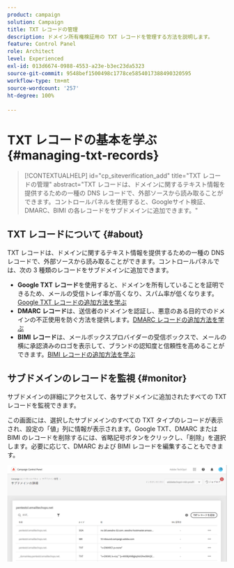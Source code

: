 ```yaml
---
product: campaign
solution: Campaign
title: TXT レコードの管理
description: ドメイン所有権検証用の TXT レコードを管理する方法を説明します。
feature: Control Panel
role: Architect
level: Experienced
exl-id: 013d6674-0988-4553-a23e-b3ec23da5323
source-git-commit: 9548bef1500498c1778ce5854017388490320595
workflow-type: tm+mt
source-wordcount: '257'
ht-degree: 100%

---
```


# TXT レコードの基本を学ぶ {#managing-txt-records}

>[!CONTEXTUALHELP]
>id="cp_siteverification_add"
>title="TXT レコードの管理"
>abstract="TXT レコードは、ドメインに関するテキスト情報を提供するための一種の DNS レコードで、外部ソースから読み取ることができます。コントロールパネルを使用すると、Googleサイト検証、DMARC、BIMI の各レコードをサブドメインに追加できます。"

## TXT レコードについて {#about}

TXT レコードは、ドメインに関するテキスト情報を提供するための一種の DNS レコードで、外部ソースから読み取ることができます。コントロールパネルでは、次の 3 種類のレコードをサブドメインに追加できます。

* **Google TXT レコード**&#x200B;を使用すると、ドメインを所有していることを証明できるため、メールの受信トレイ率が高くなり、スパム率が低くなります。[Google TXT レコードの追加方法を学ぶ](managing-txt-records.md)
* **DMARC レコード**&#x200B;は、送信者のドメインを認証し、悪意のある目的でのドメインの不正使用を防ぐ方法を提供します。[DMARC レコードの追加方法を学ぶ](dmarc.md)
* **BIMI レコード**&#x200B;は、メールボックスプロバイダーの受信ボックスで、メールの横に承認済みのロゴを表示して、ブランドの認知度と信頼性を高めることができます。[BIMI レコードの追加方法を学ぶ](bimi.md)

## サブドメインのレコードを監視 {#monitor}

サブドメインの詳細にアクセスして、各サブドメインに追加されたすべての TXT レコードを監視できます。

この画面には、選択したサブドメインのすべての TXT タイプのレコードが表示され、設定の「値」列に情報が表示されます。Google TXT、DMARC または BIMI のレコードを削除するには、省略記号ボタンをクリックし、「削除」を選択します。必要に応じて、DMARC および BIMI レコードを編集することもできます。

![](assets/txt-records.png)
